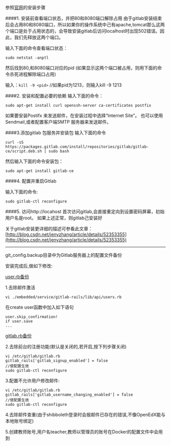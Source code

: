 参照[官网](https://about.gitlab.com/downloads/)的安装步骤

####1. 安装前查看端口状态，并把80和8080端口解除占用
   由于gitlab安装结束后会占用80和8080端口，所以如果你的操作系统中己有apache,tomcat那么这两个端口是处于占用状态的，会导致安装gitlab后访问localhost时出现502错误。因此，我们先释放这两个端口。
   
输入下面的命令查看端口状态：

```sudo netstat -anptl```

然后找到80,和8080端口对应的pid (如果显示这两个端口被占用，则用下面的命令杀死进程解除端口占用)

输入：```kill -9 <pid>```  //如果pid为1213，则输入kill -9 1213
 
####2. 安装和配置必要的依赖
输入下面的命令：

```sudo apt-get install curl openssh-server ca-certificates postfix  ```

如果要安装Postifx 来发送邮件，在安装过程中选择“Internet Site”。 也可以使用Sendmail,或者配置客户端SMTP 服务器来发送邮件。

####3.添加gitlab 包服务并安装包
 输入下面的命令
 
 ```curl -sS https://packages.gitlab.com/install/repositories/gitlab/gitlab-ce/script.deb.sh | sudo bash```
 
 然后输入下面的命令安装包：
 
 ```sudo apt-get install gitlab-ce  ```
 
 
####4. 配置并重启Gitlab
 
  输入下面的命令:
  
  ```sudo gitlab-ctl reconfigure```
  
  
####5. 访问http://locahost
 首次访问gitlab,会直接重定向到设置密码屏幕，初始用户名是root。
 如果上述正常，则gitlab己安装好
 
 关于gitlab安装更详细的描述可参看此文章：[http://blog.csdn.net/jenyzhang/article/details/52353355](http://blog.csdn.net/jenyzhang/article/details/52353355)
 
 
 ------------------------------------------------------------------------------------------------------------------------------------

git_config.backup目录中为Gitlab服务器上的配置文件备份


安装完成后,做如下修改:

[user.rb备份](https://github.com/rainymoon911/online_experiment_platform/blob/master/GitLab/git_config.backup/users.rb)

1.去除邮件激活


    vi ./embedded/service/gitlab-rails/lib/api/users.rb
    
在create user函数中加入如下语句
    
    user.skip_confirmation!
    if user.save
    ...

[gitlab.rb备份](https://github.com/rainymoon911/online_experiment_platform/blob/master/GitLab/git_config.backup/gitlab.rb)

2.去除前台的注册功能(默认是关闭的,若开启,按下列步骤关闭)

    vi /etc/gitlab/gitlab.rb
    gitlab_rails['gitlab_signup_enabled'] = false
    //使配置生效
    sudo gitlab-ctl reconfigure

3.配置不允许用户修改邮件:

    vi /etc/gitlab/gitlab.rb
    gitlab_rails['gitlab_username_changing_enabled'] = false
    //使配置生效
    sudo gitlab-ctl reconfigure
    
4.去除邮件查重(由于shibboleth登录时会报邮件已存在的错误,不像OpenEdX能与本地账号绑定)

5.创建教师账号,用户名teacher,教师以管理员的账号在Docker的配置文件中会用到
